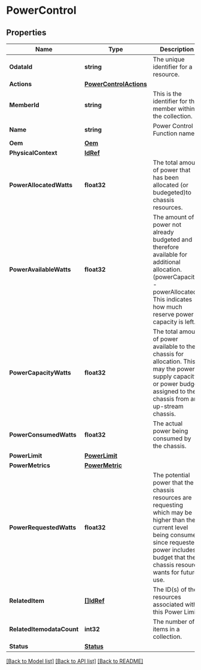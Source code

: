 # PowerControl

## Properties
Name | Type | Description | Notes
------------ | ------------- | ------------- | -------------
**OdataId** | **string** | The unique identifier for a resource. | 
**Actions** | [**PowerControlActions**](PowerControlActions.md) |  | [optional] 
**MemberId** | **string** | This is the identifier for the member within the collection. | 
**Name** | **string** | Power Control Function name. | [optional] 
**Oem** | [**Oem**](Oem.md) |  | [optional] 
**PhysicalContext** | [**IdRef**](idRef.md) |  | [optional] 
**PowerAllocatedWatts** | **float32** | The total amount of power that has been allocated (or budegeted)to  chassis resources. | [optional] 
**PowerAvailableWatts** | **float32** | The amount of power not already budgeted and therefore available for additional allocation. (powerCapacity - powerAllocated).  This indicates how much reserve power capacity is left. | [optional] 
**PowerCapacityWatts** | **float32** | The total amount of power available to the chassis for allocation. This may the power supply capacity, or power budget assigned to the chassis from an up-stream chassis. | [optional] 
**PowerConsumedWatts** | **float32** | The actual power being consumed by the chassis. | [optional] 
**PowerLimit** | [**PowerLimit**](PowerLimit.md) |  | [optional] 
**PowerMetrics** | [**PowerMetric**](PowerMetric.md) |  | [optional] 
**PowerRequestedWatts** | **float32** | The potential power that the chassis resources are requesting which may be higher than the current level being consumed since requested power includes budget that the chassis resource wants for future use. | [optional] 
**RelatedItem** | [**[]IdRef**](idRef.md) | The ID(s) of the resources associated with this Power Limit. | [optional] 
**RelatedItemodataCount** | **int32** | The number of items in a collection. | [optional] 
**Status** | [**Status**](Status.md) |  | [optional] 

[[Back to Model list]](../README.md#documentation-for-models) [[Back to API list]](../README.md#documentation-for-api-endpoints) [[Back to README]](../README.md)


